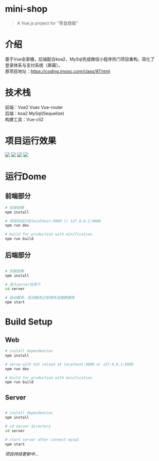 # mini-shop

> A Vue.js project for "零食商贩"

# 介绍
基于Vue全家桶，后端配合koa2、MySql完成微信小程序热门项目重构，简化了登录体系与支付系统（屏蔽）。</br>
原项目地址：https://coding.imooc.com/class/97.html

# 技术栈
前端：Vue2 Vuex Vue-router </br>
后端：koa2 MySql(Sequelize) </br>
构建工具：Vue-cli2 </br>

# 项目运行效果
<img src="https://github.com/Tzcodejs/mini-shop/blob/master/screenshot/home.png">
<img src="https://github.com/Tzcodejs/mini-shop/blob/master/screenshot/theme.png">
<img src="https://github.com/Tzcodejs/mini-shop/blob/master/screenshot/category.png">
<img src="https://github.com/Tzcodejs/mini-shop/blob/master/screenshot/detail.png">


# 运行Dome
## 前端部分
``` bash
# 安装依赖
npm install

# 项目将运行在localhost:9000 || 127.0.0.1:9000
npm run dev

# build for production with minification
npm run build

```
## 后端部分
``` bash

# 安装依赖
npm install

# 进入server目录下
cd server

# 启动服务，启动服务之前请先连接数据库
npm start

```

# Build Setup
## Web
``` bash
# install dependencies
npm install

# serve with hot reload at localhost:9000 or 127.0.0.1:9000
npm run dev

# build for production with minification
npm run build

```

## Server
``` bash

# install dependencies
npm install

# cd server directory
cd server

# start server after connect mysql
npm start
```

*项目持续更新中...*

